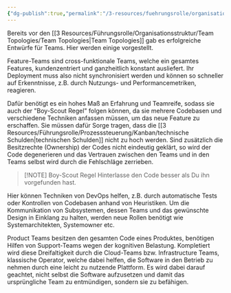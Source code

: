 ```yaml
---
{"dg-publish":true,"permalink":"/3-resources/fuehrungsrolle/organisationsstruktur/team-topologies/erfolgreiche-team-patterns/","created":"2024-11-11T08:59:48.247+01:00","updated":"2024-04-28T16:53:17.353+02:00"}
---
```



Bereits vor den [[3 Resources/Führungsrolle/Organisationsstruktur/Team Topologies/Team Topologies\|Team Topologies]] gab es erfolgreiche Entwürfe für Teams. Hier werden einige vorgestellt.

Feature-Teams sind cross-funktionale Teams, welche ein gesamtes Features, kundenzentriert und ganzheitlich konstant ausliefert. Ihr Deployment muss also nicht synchronisiert werden und können so schneller auf Erkenntnisse, z.B. durch Nutzungs- und Performancemetriken, reagieren.

Dafür benötigt es ein hohes Maß an Erfahrung und Teamreife, sodass sie auch der "Boy-Scout Regel" folgen können, da sie mehrere Codebasen und verschiedene Techniken anfassen müssen, um das neue Feature zu erschaffen. Sie müssen dafür Sorge tragen, dass die [[3 Resources/Führungsrolle/Prozesssteuerung/Kanban/technische Schulden\|technischen Schulden]] nicht zu hoch werden. Sind zusätzlich die Besitzrechte (Ownership) der Codes nicht eindeutig geklärt, so wird der Code degenerieren und das Vertrauen zwischen den Teams und in den Teams selbst wird durch die Fehlschläge zerrieben.

> [!NOTE] Boy-Scout Regel
> Hinterlasse den Code besser als Du ihn vorgefunden hast.

Hier können Techniken von DevOps helfen, z.B. durch automatische Tests oder Kontrollen von Codebasen anhand von Heuristiken.
Um die Kommunikation von Subsystemen, dessen Teams und das gewünschte Design in Einklang zu halten, werden neue Rollen benötigt wie Systemarchitekten, Systemowner etc.

Product Teams besitzen den gesamten Code eines Produktes, benötigen Hilfen von Support-Teams wegen der kognitiven Belastung. Kompletiert wird diese Dreifaltigkeit durch die Cloud-Teams bzw. Infrastructure Teams, klassische Operator, welche dabei helfen, die Software in den Betrieb zu nehmen durch eine leicht zu nutzende Plattform. Es wird dabei darauf geachtet, nicht selbst die Software aufzusetzen und damit das ursprüngliche Team zu entmündigen, sondern sie zu befähigen.
